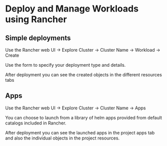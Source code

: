 # Deploy and Manage Workloads using Rancher

## Simple deployments

Use the Rancher web UI -> Explore Cluster -> Cluster Name -> Workload -> Create

Use the form to specify your deployment type and details.

After deployment you can see the created objects in the different resources tabs

## Apps

Use the Rancher web UI -> Explore Cluster -> Cluster Name -> Apps

You can choose to launch from a library of helm apps provided from default catalogs included in Rancher.

After deployment you can see the launched apps in the project apps tab and also the individual objects in the project resources.

